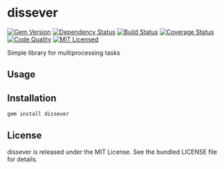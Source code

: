 dissever
=========

[![Gem Version](https://img.shields.io/gem/v/dissever.svg)](https://rubygems.org/gems/dissever)
[![Dependency Status](https://img.shields.io/gemnasium/akerl/dissever.svg)](https://gemnasium.com/akerl/dissever)
[![Build Status](https://img.shields.io/circleci/project/akerl/dissever.svg)](https://circleci.com/gh/akerl/dissever)
[![Coverage Status](https://img.shields.io/codecov/c/github/akerl/dissever.svg)](https://codecov.io/github/akerl/dissever)
[![Code Quality](https://img.shields.io/codacy/.svg)](https://www.codacy.com/app/akerl/dissever)
[![MIT Licensed](https://img.shields.io/badge/license-MIT-green.svg)](https://tldrlegal.com/license/mit-license)

Simple library for multiprocessing tasks

## Usage

## Installation

    gem install dissever

## License

dissever is released under the MIT License. See the bundled LICENSE file for details.

